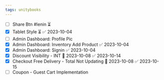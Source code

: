 ```yaml
---
tags: unitybooks
---
```


* [ ] Share Btn #lenin ⏳
* [x] Tablet Style ⏳ ✅ 2023-10-04
* [ ] Admin Dashboard: Profile Pic
* [x] Admin Dashboard: Inventory Add Product ✅ 2023-10-04
* [x] Admin Dashboard: Signin ✅ 2023-10-04
* [x] Discount Visibility - INT 📅 2023-10-08 ✅ 2023-10-14
* [x] Checkout Free Delivery - Total Not Updating 📅 2023-10-08 ✅ 2023-10-15
* [ ] Coupon - Guest Cart Implementation
